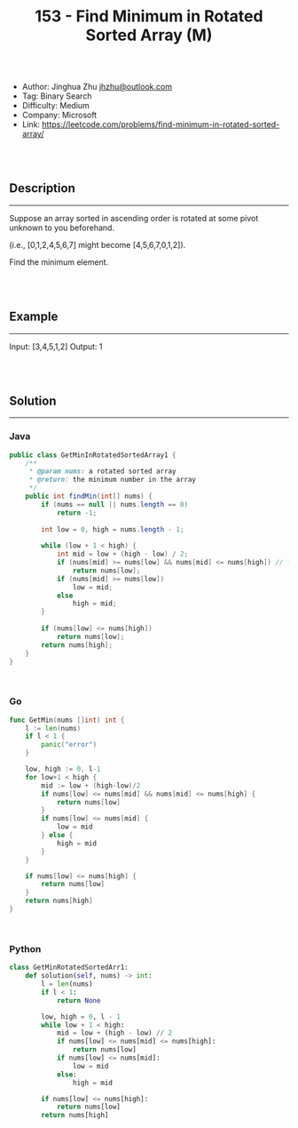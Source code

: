 # <center>153 - Find Minimum in Rotated Sorted Array (M)</center> 



<br></br>

* Author: Jinghua Zhu <jhzhu@outlook.com>
* Tag: Binary Search
* Difficulty: Medium
* Company: Microsoft
* Link: https://leetcode.com/problems/find-minimum-in-rotated-sorted-array/

<br></br>



## Description
----
Suppose an array sorted in ascending order is rotated at some pivot unknown to you beforehand.

(i.e.,  [0,1,2,4,5,6,7] might become  [4,5,6,7,0,1,2]).

Find the minimum element.

<br></br>



## Example
----
Input: [3,4,5,1,2] 
Output: 1

<br></br>



## Solution
----
### Java
```java
public class GetMinInRotatedSortedArray1 {
    /**
     * @param nums: a rotated sorted array
     * @return: the minimum number in the array
     */
    public int findMin(int[] nums) {
        if (nums == null || nums.length == 0) 
            return -1;
        
        int low = 0, high = nums.length - 1;
        
        while (low + 1 < high) {
            int mid = low + (high - low) / 2;
            if (nums[mid] >= nums[low] && nums[mid] <= nums[high]) // for the case: 0, 1, 2
                return nums[low];
            if (nums[mid] >= nums[low]) 
                low = mid;
            else 
                high = mid;
        }
        
        if (nums[low] <= nums[high]) 
            return nums[low];
        return nums[high];
    }
}
```

<br>


### Go
```go
func GetMin(nums []int) int {
	l := len(nums)
	if l < 1 {
		panic("error")
	}

	low, high := 0, l-1
	for low+1 < high {
		mid := low + (high-low)/2
		if nums[low] <= nums[mid] && nums[mid] <= nums[high] {
			return nums[low]
		}
		if nums[low] <= nums[mid] {
			low = mid
		} else {
			high = mid
		}
	}

	if nums[low] <= nums[high] {
		return nums[low]
	}
	return nums[high]
}
```

<br>


### Python
```python
class GetMinRotatedSortedArr1:
    def solution(self, nums) -> int:
        l = len(nums)
        if l < 1:
            return None

        low, high = 0, l - 1
        while low + 1 < high:
            mid = low + (high - low) // 2
            if nums[low] <= nums[mid] <= nums[high]:
                return nums[low]
            if nums[low] <= nums[mid]:
                low = mid
            else:
                high = mid

        if nums[low] <= nums[high]:
            return nums[low]
        return nums[high]
```